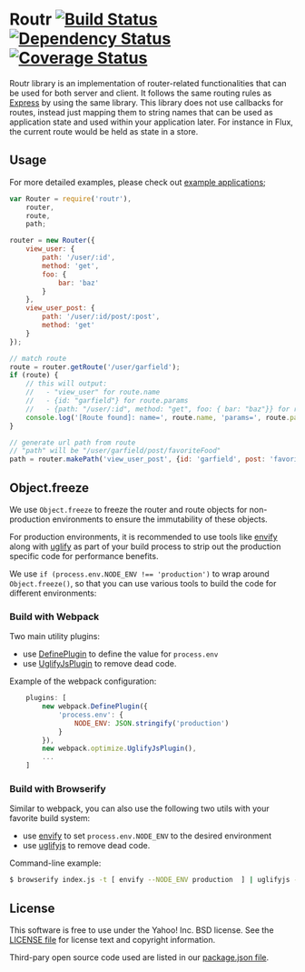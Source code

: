 # Routr [![Build Status](https://travis-ci.org/yahoo/routr.svg?branch=master)](https://travis-ci.org/yahoo/routr) [![Dependency Status](https://david-dm.org/yahoo/routr.svg)](https://david-dm.org/yahoo/routr) [![Coverage Status](https://coveralls.io/repos/yahoo/routr/badge.png?branch=master)](https://coveralls.io/r/yahoo/routr?branch=master)


Routr library is an implementation of router-related functionalities that can be used for both server and client. It follows the same routing rules as [Express](http://expressjs.com/) by using the same library. This library does not use callbacks for routes, instead just mapping them to string names that can be used as application state and used within your application later. For instance in Flux, the current route would be held as state in a store.

## Usage

For more detailed examples, please check out [example applications](https://github.com/yahoo/routr/tree/master/examples);

```javascript
var Router = require('routr'),
    router,
    route,
    path;

router = new Router({
    view_user: {
        path: '/user/:id',
        method: 'get',
        foo: {
            bar: 'baz'
        }
    },
    view_user_post: {
        path: '/user/:id/post/:post',
        method: 'get'
    }
});

// match route
route = router.getRoute('/user/garfield');
if (route) {
    // this will output:
    //   - "view_user" for route.name
    //   - {id: "garfield"} for route.params
    //   - {path: "/user/:id", method: "get", foo: { bar: "baz"}} for route.config
    console.log('[Route found]: name=', route.name, 'params=', route.params, 'config=', route.config);
}

// generate url path from route
// "path" will be "/user/garfield/post/favoriteFood"
path = router.makePath('view_user_post', {id: 'garfield', post: 'favoriteFood'});

```

## Object.freeze
We use `Object.freeze` to freeze the router and route objects for non-production environments to ensure the immutability of these objects.

For production environments, it is recommended to use tools like [envify](https://github.com/hughsk/envify) along with [uglify](https://github.com/mishoo/UglifyJS) as part of your build process to strip out the production specific code for performance benefits.

We use `if (process.env.NODE_ENV !== 'production')` to wrap around `Object.freeze()`, so that you can use various tools to build the code for different environments:

### Build with Webpack
Two main utility plugins:
   * use [DefinePlugin](http://webpack.github.io/docs/list-of-plugins.html#defineplugin) to define the value for `process.env`
   * use [UglifyJsPlugin](http://webpack.github.io/docs/list-of-plugins.html#uglifyjsplugin) to remove dead code.

Example of the webpack configuration:
```js
    plugins: [
        new webpack.DefinePlugin({
            'process.env': {
                NODE_ENV: JSON.stringify('production')
            }
        }),
        new webpack.optimize.UglifyJsPlugin(),
        ...
    ]
```

### Build with Browserify
Similar to webpack, you can also use the following two utils with your favorite build system:
   * use [envify](https://github.com/hughsk/envify) to set `process.env.NODE_ENV` to the desired environment
   * use [uglifyjs](https://github.com/mishoo/UglifyJS2) to remove dead code.

Command-line example:
```bash
$ browserify index.js -t [ envify --NODE_ENV production  ] | uglifyjs -c > bundle.js
```


## License

This software is free to use under the Yahoo! Inc. BSD license.
See the [LICENSE file][] for license text and copyright information.

[LICENSE file]: https://github.com/yahoo/routr/blob/master/LICENSE.md

Third-pary open source code used are listed in our [package.json file]( https://github.com/yahoo/routr/blob/master/package.json).

